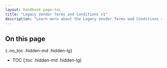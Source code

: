 ```yaml
---
layout: handbook-page-toc
title: "Legacy Vendor Terms and Conditions v1"
description: "Learn more about the Legacy Vendor Terms and Conditions v1"
---
```


## On this page
{:.no_toc .hidden-md .hidden-lg}

- TOC
{:toc .hidden-md .hidden-lg}
